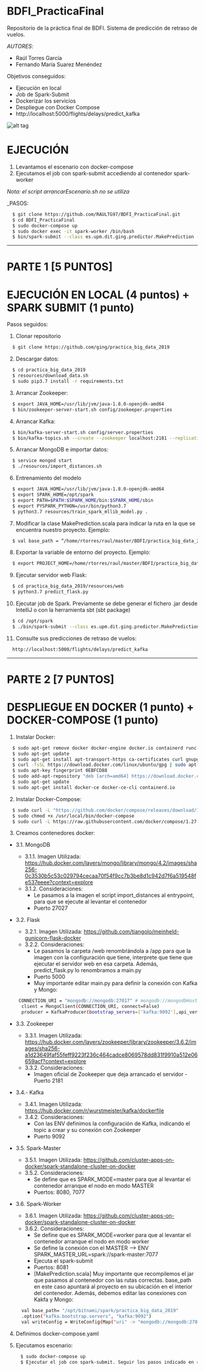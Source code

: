 # BDFI_PracticaFinal
Repositorio de la práctica final de BDFI.
Sistema de predicción de retraso de vuelos.

*AUTORES*:
 - Raúl Torres García
 - Fernando María Suarez Menéndez
 
Objetivos conseguidos:
  - Ejecución en local
  - Job de Spark-Submit
  - Dockerizar los servicios
  - Despliegue con Docker Compose
  - http://localhost:5000/flights/delays/predict_kafka

![alt tag](https://github.com/RAULTG97/BDFI_PracticaFinal/blob/main/escenario.png)

# EJECUCIÓN
 1. Levantamos el escenario con docker-compose
 2. Ejecutamos el job con spark-submit accediendo al contenedor spark-worker
 
*Nota: el script arrancarEscenario.sh no se utiliza*

_PASOS:
```sh
  $ git clone https://github.com/RAULTG97/BDFI_PracticaFinal.git
  $ cd BDFI_PracticaFinal
  $ sudo docker-compose up
  $ sudo docker exec -it spark-worker /bin/bash
  $ bin/spark-submit --class es.upm.dit.ging.predictor.MakePrediction --master spark://spark-master:7077 --packages org.mongodb.spark:mongo-spark-connector_2.11:2.4.1,org.apache.spark:spark-sql-kafka-0-10_2.11:2.4.0 practica_big_data_2019/flight_prediction/target/scala-2.11/flight_prediction_2.11-0.1.jar
```
----------------------------
# PARTE 1 [5 PUNTOS]
# EJECUCIÓN EN LOCAL (4 puntos) + SPARK SUBMIT (1 punto)


Pasos seguidos:
1. Clonar repositorio
  ```sh
    $ git clone https://github.com/ging/practica_big_data_2019
  ```   
2. Descargar datos:
  ```sh
    $ cd practica_big_data_2019
    $ resources/download_data.sh
    $ sudo pip3.7 install -r requirements.txt
  ``` 

 3. Arrancar Zookeeper:
  ```sh
    $ export JAVA_HOME=/usr/lib/jvm/java-1.8.0-openjdk-amd64 
    $ bin/zookeeper-server-start.sh config/zookeeper.properties
  ```
  4. Arrancar Kafka:
  ```sh
    $ bin/kafka-server-start.sh config/server.properties
    $ bin/kafka-topics.sh --create --zookeeper localhost:2181 --replication-factor 1 --partitions 1 --topic flight_delay_classification_request
  ```
  5. Arrancar MongoDB e importar datos:
  ```sh
    $ service mongod start
    $ ./resources/import_distances.sh
  ```  
  6. Entrenamiento del modelo
  ```sh
    $ export JAVA_HOME=/usr/lib/jvm/java-1.8.0-openjdk-amd64
    $ export SPARK_HOME=/opt/spark
    $ export PATH=$PATH:$SPARK_HOME/bin:$SPARK_HOME/sbin
    $ export PYSPARK_PYTHON=/usr/bin/python3.7
    $ python3.7 resources/train_spark_mllib_model.py .
  ```  
  7. Modificar la clase MakePrediction.scala para indicar la ruta en la que se encuentra nuestro proyecto. Ejemplo:
  ```sh
    $ val base_path = “/home/rtorres/raul/master/BDFI/practica_big_data_2019”
```
  8. Exportar la variable de entorno del proyecto. Ejemplo:
  ```sh
    $ export PROJECT_HOME=/home/rtorres/raul/master/BDFI/practica_big_data_2019
  ```
  9. Ejecutar servidor web Flask:
  ```sh
    $ cd practica_big_data_2019/resources/web
    $ python3.7 predict_flask.py
```
  10. Ejecutar job de Spark. Previamente se debe generar el fichero .jar desde IntelliJ o con la herramienta sbt (sbt package)
  ```sh
    $ cd /opt/spark
    $ ./bin/spark-submit --class es.upm.dit.ging.predictor.MakePrediction --master local --packages org.mongodb.spark:mongo-spark-connector_2.11:2.3.2,org.apache.spark:spark-sql-kafka-0-10_2.11:2.4.0 /home/rtorres/raul/master/BDFI/practica_big_data_2019/flight_prediction/out/artifacts/flight_prediction_jar/flight_prediction.jar
```
  11. Consulte sus predicciones de retraso de vuelos:
  ```sh
    http://localhost:5000/flights/delays/predict_kafka
  ```  

------------------

# PARTE 2 [7 PUNTOS]
# DESPLIEGUE EN DOCKER (1 punto) + DOCKER-COMPOSE (1 punto)

  1. Instalar Docker:
  ```sh
    $ sudo apt-get remove docker docker-engine docker.io containerd runc
    $ sudo apt-get update
    $ sudo apt-get install apt-transport-https ca-certificates curl gnupg-agent software-properties-common
    $ curl -fsSL https://download.docker.com/linux/ubuntu/gpg | sudo apt-key add -
    $ sudo apt-key fingerprint 0EBFCD88
    $ sudo add-apt-repository "deb [arch=amd64] https://download.docker.com/linux/ubuntu $(lsb_release -cs) stable"
    $ sudo apt-get update
    $ sudo apt-get install docker-ce docker-ce-cli containerd.io
 ```
  2. Instalar Docker-Compose:
  ```sh
    $ sudo curl -L "https://github.com/docker/compose/releases/download/1.27.4/docker-compose-$(uname -s)-$(uname -m)" -o /usr/local/bin/docker-compose
    $ sudo chmod +x /usr/local/bin/docker-compose
    $ sudo curl -L https://raw.githubusercontent.com/docker/compose/1.27.4/contrib/completion/bash/docker-compose -o /etc/bash_completion.d/docker-compose
   ``` 
  3. Creamos contenedores docker:
  - 3.1. MongoDB
       - 3.1.1. Imagen Utilizada: https://hub.docker.com/layers/mongo/library/mongo/4.2/images/sha256-0c3530b5c53c029794cecaa70f54f9cc7b3be8d1c942d7f6a519548fe537eeee?context=explore
      - 3.1.2. Consideraciones:
        - Le pasamos a la imagen el script import_distances al entrypoint, para que se ejecute al levantar el contenedor
        - Puerto 27027
- 3.2. Flask
    - 3.2.1. Imagen Utilizada: https://github.com/tiangolo/meinheld-gunicorn-flask-docker
    - 3.2.2. Consideraciones:
        - Le pasamos la carpeta /web renombŕándola a /app para que la imagen con la configuración que tiene, interprete que tiene que ejecutar el servidor web en esa carpeta. Además, predict_flask.py lo renombramos a main.py
        - Puerto 5000
        - Muy importante editar main.py para definir la conexión con Kafka y Mongo:
  ```sh
   CONNECTION_URI = "mongodb://mongodb:27017" # mongodb://mongodbHostName:27017
    client = MongoClient(CONNECTION_URI, connect=False)
    producer = KafkaProducer(bootstrap_servers=['kafka:9092'],api_version=(2,3,0))
   ```  
- 3.3. Zookeeper
    - 3.3.1. Imagen Utilizada: https://hub.docker.com/layers/zookeeper/library/zookeeper/3.6.2/images/sha256-a1d23649faf55feff9223f236c464cadce8069578dd831f9910a512e06659acf?context=explore
  - 3.3.2. Consideraciones:
       - Imagen oficial de Zookeeper que deja arrancado el servidor
        - Puerto 2181
        
- 3.4.- Kafka
    - 3.4.1. Imagen Utilizada: https://hub.docker.com/r/wurstmeister/kafka/dockerfile
    - 3.4.2. Consideraciones:
        - Con las ENV definimos la configuración de Kafka, indicando el topic a crear y su conexión con Zookeeper
        - Puerto 9092

- 3.5. Spark-Master
     - 3.5.1. Imagen Utilizada: https://github.com/cluster-apps-on-docker/spark-standalone-cluster-on-docker
    - 3.5.2. Consideraciones:
        - Se define que es SPARK_MODE=master para que al levantar el contenedor arranque el nodo en modo MASTER
        - Puertos: 8080, 7077
        
        
- 3.6. Spark-Worker
     - 3.6.1. Imagen Utilizada: https://github.com/cluster-apps-on-docker/spark-standalone-cluster-on-docker
     - 3.6.2. Consideraciones:
        - Se define que es SPARK_MODE=worker para que al levantar el contenedor arranque el nodo en modo worker
        - Se define la conexión con el MASTER --> ENV SPARK_MASTER_URL=spark://spark-master:7077
        - Ejecuta el spark-submit
        - Puertos: 8081
        - [MakePrediction.scala] Muy importante que recompilemos el jar que pasamos al contenedor con las rutas correctas. base_path en este caso apuntará al proyecto en su ubicación en el interior del contenedor. Además, debemos editar las conexiones con Kakfa y Mongo:
  ```sh
    val base_path= "/opt/bitnami/spark/practica_big_data_2019"
    .option("kafka.bootstrap.servers", "kafka:9092")
    val writeConfig = WriteConfig(Map("uri" -> "mongodb://mongodb:27017/agile_data_science.flight_delay_classification_response"))
   ``` 
    
4. Definimos docker-compose.yaml
    
5. Ejecutamos escenario:
```sh
     $ sudo docker-compose up
     $ Ejecutar el job con spark-submit. Seguir los pasos indicado en # EJECUCIÓN
``` 
